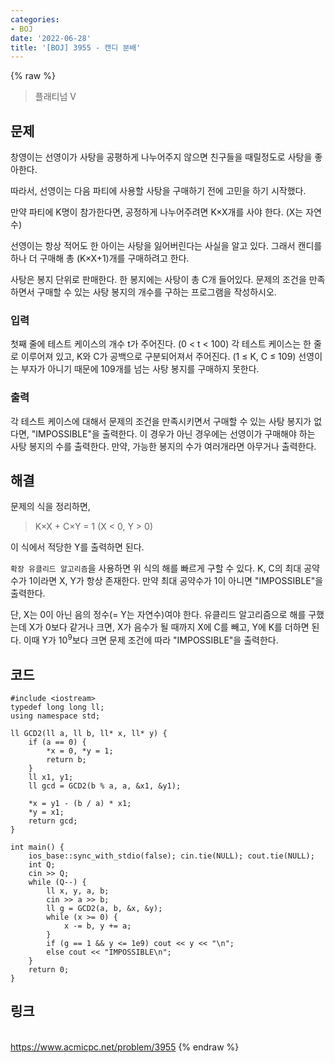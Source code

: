 ```yaml
---
categories:
- BOJ
date: '2022-06-28'
title: '[BOJ] 3955 - 캔디 분배'
---
```


{% raw %}
> 플래티넘 V<br>

## 문제
창영이는 선영이가 사탕을 공평하게 나누어주지 않으면 친구들을 때릴정도로 사탕을 좋아한다.

따라서, 선영이는 다음 파티에 사용할 사탕을 구매하기 전에 고민을 하기 시작했다.

만약 파티에 K명이 참가한다면, 공정하게 나누어주려면 K×X개를 사야 한다. (X는 자연수)

선영이는 항상 적어도 한 아이는 사탕을 잃어버린다는 사실을 알고 있다. 그래서 캔디를 하나 더 구매해 총 (K×X+1)개를 구매하려고 한다.

사탕은 봉지 단위로 판매한다. 한 봉지에는 사탕이 총 C개 들어있다. 문제의 조건을 만족하면서 구매할 수 있는 사탕 봉지의 개수를 구하는 프로그램을 작성하시오.

### 입력
첫째 줄에 테스트 케이스의 개수 t가 주어진다. (0 < t < 100) 각 테스트 케이스는 한 줄로 이루어져 있고, K와 C가 공백으로 구분되어져서 주어진다. (1 ≤ K, C ≤ 109) 선영이는 부자가 아니기 때문에 109개를 넘는 사탕 봉지를 구매하지 못한다.

### 출력
각 테스트 케이스에 대해서 문제의 조건을 만족시키면서 구매할 수 있는 사탕 봉지가 없다면, "IMPOSSIBLE"을 출력한다. 이 경우가 아닌 경우에는 선영이가 구매해야 하는 사탕 봉지의 수를 출력한다. 만약, 가능한 봉지의 수가 여러개라면 아무거나 출력한다.

## 해결
문제의 식을 정리하면,
> K×X + C×Y = 1 (X < 0, Y > 0)<br>

이 식에서 적당한 Y를 출력하면 된다.

`확장 유클리드 알고리즘`을 사용하면 위 식의 해를 빠르게 구할 수 있다. K, C의 최대 공약수가 1이라면 X, Y가 항상 존재한다. 만약 최대 공약수가 1이 아니면 "IMPOSSIBLE"을 출력한다.

단, X는 0이 아닌 음의 정수(= Y는 자연수)여야 한다. 유클리드 알고리즘으로 해를 구했는데 X가 0보다 같거나 크면, X가 음수가 될 때까지 X에 C를 빼고, Y에 K를 더하면 된다. 이때 Y가 10<sup>9</sup>보다 크면 문제 조건에 따라 "IMPOSSIBLE"을 출력한다.


## 코드
```
#include <iostream>
typedef long long ll;
using namespace std;

ll GCD2(ll a, ll b, ll* x, ll* y) {
	if (a == 0) {
		*x = 0, *y = 1;
		return b;
	}
	ll x1, y1;
	ll gcd = GCD2(b % a, a, &x1, &y1);

	*x = y1 - (b / a) * x1;
	*y = x1;
	return gcd;
}

int main() {
	ios_base::sync_with_stdio(false); cin.tie(NULL); cout.tie(NULL);
	int Q;
	cin >> Q;
	while (Q--) {
		ll x, y, a, b;
		cin >> a >> b;
		ll g = GCD2(a, b, &x, &y);
		while (x >= 0) {
			x -= b, y += a;
		}
		if (g == 1 && y <= 1e9) cout << y << "\n";
		else cout << "IMPOSSIBLE\n";
	}
	return 0;
}
```

## 링크
<br>https://www.acmicpc.net/problem/3955
{% endraw %}
